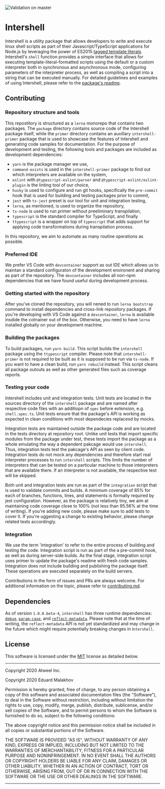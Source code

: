 ![Validation on master](https://github.com/atweel/intershell/workflows/Integrate%20master%20branch/badge.svg?branch=master&event=push)

# Intershell

Intershell is a utility package that allows developers to write and execute linux shell scripts as part of their Javascript/TypeScript applications for Node.js by leveraging the power of ES2015 [tagged template literals](https://developer.mozilla.org/en-US/docs/Web/JavaScript/Reference/Template_literals). Intershell's `shell` function provides a simple interface that allows for executing template-literal-formatted scripts using the default or a custom interpreter both in synchronous and asynchronous mode, configuring parameters of the interpreter process, as well as compiling a script into a string that can be executed manually. For detailed guidelines and examples of using Intershell, please refer to the [package's readme](package/readme.md).

## Contributing

### Repository structure and tools

This repostitory is structured as a `lerna` monorepo that contains two packages. The `package` directory contains source code of the Intershell package itself, while the `primer` directory contains an auxillary `intershell-primer` package that is used to showcase the features of Intershell and generating code samples for documentation. For the purpose of development and testing, the following tools and packages are included as development dependencies:
- `yarn` is the package manager we use,
- `command-exists` is used in the `intershell-primer` package to find out which interpreters are available on the system,
- `eslint` with `@typescript-eslint/parser` and `@typescript-eslint/eslint-plugin` is the linting tool of our choice,
- `husky` is used to configure and run git hooks, specifically the `pre-commit` hook that is used for building and testing packages prior to commit,
- `jest` with `ts-jest` preset is our tool for unit and integration testing,
- `lerna`, as mentioned, is used to organize the repository,
- `ts-node` is used to run primer without preeliminary transpilation,
- `typescript` is the standard compiler for TypeScript, and finally
- `ttypescript` is a wrapper on top of `typescript` that adds support for applying code transformations during transpilation process.

In this repository, we aim to automate as many routine operations as possible.

### Preferred IDE

We prefer VS Code with `devcontainer` support as out IDE which allows us to maintan a standard configuraton of the development environent and sharing as part of the repository. The `devcontainer` includes all non-npm dependencies that we have found useful during development process.

### Getting started with the repository

After you've cloned the repository, you will nened to run `lerna bootstrap` command to install dependencies and cross-link repository packages. 
If you're developing with VS Code against a `devcontainer`, `lerna` is available insdide the cotnainer out of the box. Otherwise, you need to have `lerna` installed globally on your development machine.

### Building the packages

To build packages, run `yarn build`. This script builds the `intershell` package using the `ttypescript` compiler. Please note that `intershell-primer` is not required to be built as it is supposed to be run via `ts-node`. If you want to have a clean build, run `yarn rebuild` instead. This script cleans all package outouts as well as other generated files such as coverage reports.

### Testing your code

Intershell includes unit and integration tests. Unit tests are located in the sources directory of the `intershell` package and are named after respective code files with an additiopn of `spec` before extension, e.g. `shell.spec.ts`. Unit tests ensure that the package's API is working as expected in clean conditions with most dependecies replacesd by mocks.

Integration tests are maintained outside the package code and are located in the tests directory at repository root. Unlike unit tests that import specific modules from the package under test, these tests import the package as a whole emulating the way a dependent pakcage would use `intershell`. Thus, integration tests test the pakcage's API as seen by client code. Integration tests do not mock any dependencies and therefore start real interpreter processes to run `intershell` scripts. This limits the number of interpreters that can be tested on a particular machine to those interpreters that are available there. If an interpreter is not available, the respective test will be skipped.

Both unit and integration tests are run as part of the `integration` script that is used to validate commits and builds. A minimum coverage of 85% for each of branches, functions, lines, and statements is formally required by jest configuration. However, as the package is relatively tiny, we aim at maintaining code coverage close to 100% (not less than 95.56% at the time of writing). If you're adding new code, please make sure to add tests to cover it. If you're uggesting a change to existing behavior, please change related tests accordingly.

### Integration

We use the term 'integration' to refer to the entire process of building and testing the code. Integration script is run as part of the a pre-commit hook, as well as during server-side builds. As the final stage, integration script uses primer to update the package's readme with fresh code samples. Integration does not include building and publishing the package itself. These operations are executed separately on the build servers.

Contributions in the form of issues and PRs are always welcome. For additional information on the topic, please refer to [contributing.md](contributing.md).

## Dependencies

As of version `1.0.0.beta-4`, `intershell` has three runtime dependencies: [`debug`](https://www.npmjs.com/package/debug), [`param-case`](https://www.npmjs.com/package/param-case), and [`reflect-metadata`](https://www.npmjs.com/package/reflect-metadata). Please note that at the time of writing, the `reflect-metadata` API is not yet standardized and may change in the future which might require potentially breaking changes in i`ntershell`.

## License

This software is licensed under the [MIT](https://opensource.org/licenses/MIT) license as detailed below.

---

Copyright 2020 Atweel Inc.

Copyright 2020 Eduard Malakhov

Permission is hereby granted, free of charge, to any person obtaining a copy of this software and associated documentation files (the "Software"), to deal in the Software without restriction, including without limitation the rights to use, copy, modify, merge, publish, distribute, sublicense, and/or sell copies of the Software, and to permit persons to whom the Software is furnished to do so, subject to the following conditions:

The above copyright notice and this permission notice shall be included in all copies or substantial portions of the Software.

THE SOFTWARE IS PROVIDED "AS IS", WITHOUT WARRANTY OF ANY KIND, EXPRESS OR IMPLIED, INCLUDING BUT NOT LIMITED TO THE WARRANTIES OF MERCHANTABILITY, FITNESS FOR A PARTICULAR PURPOSE AND NONINFRINGEMENT. IN NO EVENT SHALL THE AUTHORS OR COPYRIGHT HOLDERS BE LIABLE FOR ANY CLAIM, DAMAGES OR OTHER LIABILITY, WHETHER IN AN ACTION OF CONTRACT, TORT OR OTHERWISE, ARISING FROM, OUT OF OR IN CONNECTION WITH THE SOFTWARE OR THE USE OR OTHER DEALINGS IN THE SOFTWARE.

---